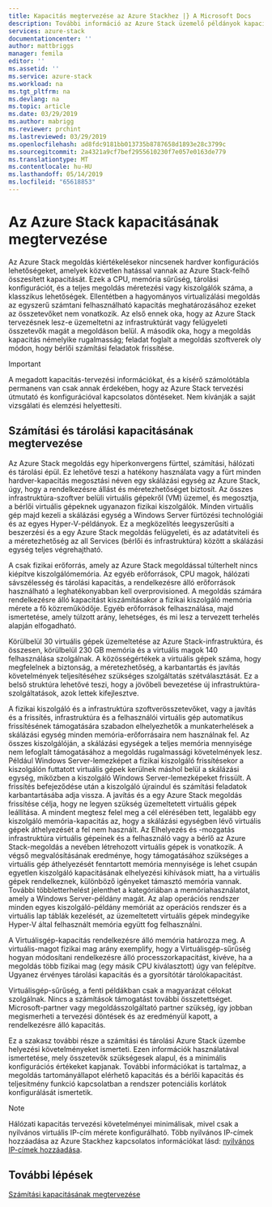 ```yaml
---
title: Kapacitás megtervezése az Azure Stackhez |} A Microsoft Docs
description: További információ az Azure Stack üzemelő példányok kapacitástervezése.
services: azure-stack
documentationcenter: ''
author: mattbriggs
manager: femila
editor: ''
ms.assetid: ''
ms.service: azure-stack
ms.workload: na
ms.tgt_pltfrm: na
ms.devlang: na
ms.topic: article
ms.date: 03/29/2019
ms.author: mabrigg
ms.reviewer: prchint
ms.lastreviewed: 03/29/2019
ms.openlocfilehash: ad8fdc9181bb013735b8787658d1893e28c3799c
ms.sourcegitcommit: 2a4321a9cf7bef2955610230f7e057e0163de779
ms.translationtype: MT
ms.contentlocale: hu-HU
ms.lasthandoff: 05/14/2019
ms.locfileid: "65618853"
---
```

# <a name="azure-stack-capacity-planning"></a>Az Azure Stack kapacitásának megtervezése
Az Azure Stack megoldás kiértékelésekor nincsenek hardver konfigurációs lehetőségeket, amelyek közvetlen hatással vannak az Azure Stack-felhő összesített kapacitását. Ezek a CPU, memória sűrűség, tárolási konfigurációt, és a teljes megoldás méretezési vagy kiszolgálók száma, a klasszikus lehetőségek. Ellentétben a hagyományos virtualizálási megoldás az egyszerű számtani felhasználható kapacitás meghatározásához ezeket az összetevőket nem vonatkozik. Az első ennek oka, hogy az Azure Stack tervezésnek lesz-e üzemeltetni az infrastruktúrát vagy felügyeleti összetevők magát a megoldáson belül. A második oka, hogy a megoldás kapacitás némelyike rugalmasság; feladat foglalt a megoldás szoftverek oly módon, hogy bérlői számítási feladatok frissítése.

> [!IMPORTANT]
> A megadott kapacitás-tervezési információkat, és a kísérő számolótábla permanens van csak annak érdekében, hogy az Azure Stack tervezési útmutató és konfigurációval kapcsolatos döntéseket. Nem kívánják a saját vizsgálati és elemzési helyettesíti. 

## <a name="compute-and-storage-capacity-planning"></a>Számítási és tárolási kapacitásának megtervezése
Az Azure Stack megoldás egy hiperkonvergens fürttel, számítási, hálózati és tárolási épül. Ez lehetővé teszi a hatékony használata vagy a fürt minden hardver-kapacitás megosztási néven egy skálázási egység az Azure Stack, úgy, hogy a rendelkezésre állást és méretezhetőséget biztosít. Az összes infrastruktúra-szoftver belüli virtuális gépekről (VM) üzemel, és megosztja, a bérlői virtuális gépeknek ugyanazon fizikai kiszolgálók. Minden virtuális gép majd kezeli a skálázási egység a Windows Server fürtözési technológiái és az egyes Hyper-V-példányok. Ez a megközelítés leegyszerűsíti a beszerzési és a egy Azure Stack megoldás felügyeleti, és az adatátviteli és a méretezhetőség az all Services (bérlői és infrastruktúra) között a skálázási egység teljes végrehajtható.

A csak fizikai erőforrás, amely az Azure Stack megoldással túlterhelt nincs kiépítve kiszolgálómemória. Az egyéb erőforrások, CPU magok, hálózati sávszélesség és tárolási kapacitás, a rendelkezésre álló erőforrások használható a leghatékonyabban kell overprovisioned. A megoldás számára rendelkezésre álló kapacitást kiszámításakor a fizikai kiszolgáló memória mérete a fő közreműködője. Egyéb erőforrások felhasználása, majd ismertetése, amely túlzott arány, lehetséges, és mi lesz a tervezett terhelés alapján elfogadható.

Körülbelül 30 virtuális gépek üzemeltetése az Azure Stack-infrastruktúra, és összesen, körülbelül 230 GB memória és a virtuális magok 140 felhasználása szolgálnak. A közösségértékek a virtuális gépek száma, hogy megfelelnek a biztonság, a méretezhetőség, a karbantartás és javítás követelmények teljesítéséhez szükséges szolgáltatás szétválasztását. Ez a belső struktúra lehetővé teszi, hogy a jövőbeli bevezetése új infrastruktúra-szolgáltatások, azok lettek kifejlesztve.

A fizikai kiszolgáló és a infrastruktúra szoftverösszetevőket, vagy a javítás és a frissítés, infrastruktúra és a felhasználói virtuális gép automatikus frissítésének támogatására szabadon elhelyezhetők a munkaterhelések a skálázási egység minden memória-erőforrásaira nem használnak fel. Az összes kiszolgálóján, a skálázási egységek a teljes memória mennyisége nem lefoglalt támogatásához a megoldás rugalmassági követelmények lesz. Például Windows Server-lemezképet a fizikai kiszolgáló frissítésekor a kiszolgálón futtatott virtuális gépek kerülnek máshol belül a skálázási egység, miközben a kiszolgáló Windows Server-lemezképeket frissült. A frissítés befejeződése után a kiszolgáló újraindul és számítási feladatok karbantartásába adja vissza. A javítás és a egy Azure Stack megoldás frissítése célja, hogy ne legyen szükség üzemeltetett virtuális gépek leállítása. A mindent megtesz felel meg a cél elérésében tett, legalább egy kiszolgáló memória-kapacitás az, hogy a skálázási egységben lévő virtuális gépek áthelyezését a fel nem használt. Az Elhelyezés és -mozgatás infrastruktúra virtuális gépeinek és a felhasználó vagy a bérlő az Azure Stack-megoldás a nevében létrehozott virtuális gépek is vonatkozik. A végső megvalósításának eredménye, hogy támogatásához szükséges a virtuális gép áthelyezését fenntartott memória mennyisége is lehet csupán egyetlen kiszolgáló kapacitásának elhelyezési kihívások miatt, ha a virtuális gépek rendelkeznek, különböző igényeket támasztó memória vannak. További többletterhelést jelenthet a kategóriában a memóriahasználatot, amely a Windows Server-példány magát. Az alap operációs rendszer minden egyes kiszolgáló-példány memóriát az operációs rendszer és a virtuális lap táblák kezelését, az üzemeltetett virtuális gépek mindegyike Hyper-V által felhasznált memória együtt fog felhasználni.

A Virtuálisgép-kapacitás rendelkezésre álló memória határozza meg. A virtuális-magot fizikai mag arány exemplify, hogy a Virtuálisgép-sűrűség hogyan módosítani rendelkezésre álló processzorkapacitást, kivéve, ha a megoldás több fizikai mag (egy másik CPU kiválasztott) úgy van felépítve. Ugyanez érvényes tárolási kapacitás és a gyorsítótár tárolókapacitást.

Virtuálisgép-sűrűség, a fenti példákban csak a magyarázat célokat szolgálnak. Nincs a számítások támogatást további összetettséget. Microsoft-partner vagy megoldásszolgáltató partner szükség, így jobban megismerheti a tervezési döntések és az eredményül kapott, a rendelkezésre álló kapacitás.

Ez a szakasz további része a számítási és tárolási Azure Stack üzembe helyezési követelményeket ismerteti. Ezen információk használatával ismertetése, mely összetevők szükségesek alapul, és a minimális konfigurációs értékeket kapjanak. További információkat is tartalmaz, a megoldás tartományállapot elérhető kapacitás és a bérlői kapacitás és teljesítmény funkció kapcsolatban a rendszer potenciális korlátok konfigurálását ismertetik.

> [!NOTE]
> Hálózati kapacitás tervezési követelményei minimálisak, mivel csak a nyilvános virtuális IP-cím mérete konfigurálható. Több nyilvános IP-címek hozzáadása az Azure Stackhez kapcsolatos információkat lásd: [nyilvános IP-címek hozzáadása](azure-stack-add-ips.md).


## <a name="next-steps"></a>További lépések
[Számítási kapacitásának megtervezése](capacity-planning-compute.md)
